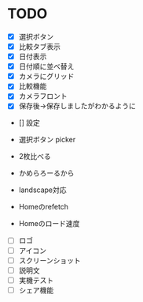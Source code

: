 
# TODO
- [x] 選択ボタン
- [x] 比較タブ表示
- [x] 日付表示
- [x] 日付順に並べ替え
- [x] カメラにグリッド
- [x] 比較機能
- [x] カメラフロント
- [x] 保存後→保存しましたがわかるように
- [] 設定
- 選択ボタン picker
- 2枚比べる
- かめらろーるから
- landscape対応

- Homeのrefetch
- Homeのロード速度
- [  ] ロゴ
- [  ] アイコン
- [  ] スクリーンショット
- [  ] 説明文
- [  ] 実機テスト
- [  ] シェア機能
